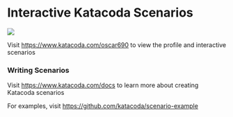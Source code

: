 # Interactive Katacoda Scenarios

[![](http://shields.katacoda.com/katacoda/oscar690/count.svg)](https://www.katacoda.com/oscar690 "Get your profile on Katacoda.com")

Visit https://www.katacoda.com/oscar690 to view the profile and interactive scenarios

### Writing Scenarios
Visit https://www.katacoda.com/docs to learn more about creating Katacoda scenarios

For examples, visit https://github.com/katacoda/scenario-example

